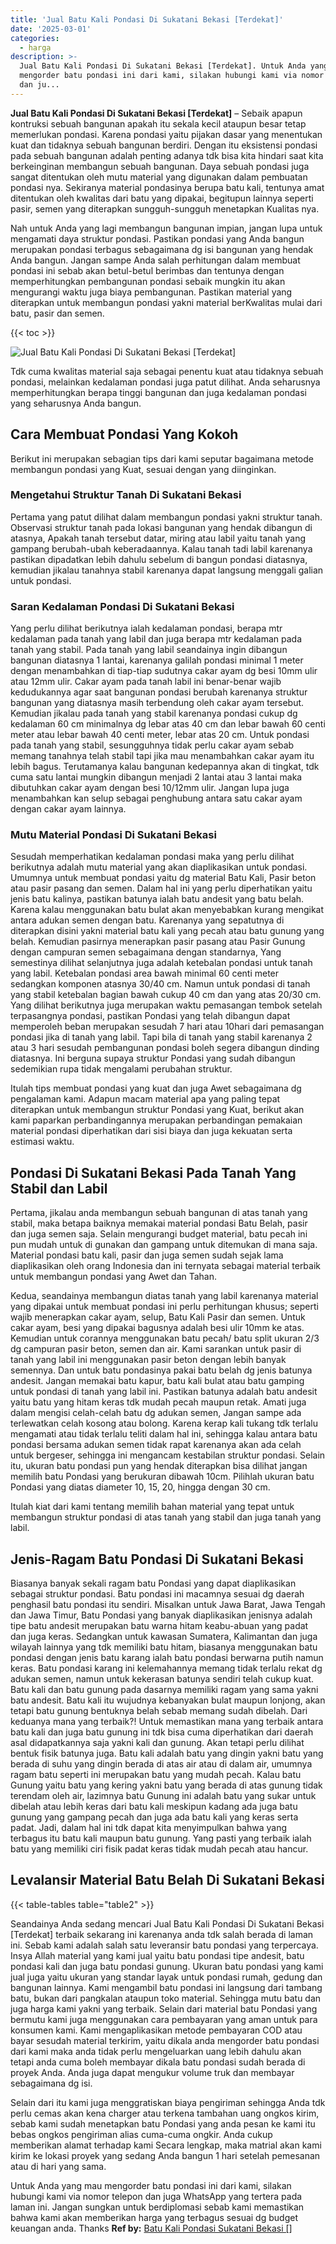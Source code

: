 ```yaml
---
title: 'Jual Batu Kali Pondasi Di Sukatani Bekasi [Terdekat]'
date: '2025-03-01'
categories:
  - harga
description: >-
  Jual Batu Kali Pondasi Di Sukatani Bekasi [Terdekat]. Untuk Anda yang mau
  mengorder batu pondasi ini dari kami, silakan hubungi kami via nomor telepon
  dan ju...
---
```


**Jual Batu Kali Pondasi Di Sukatani Bekasi \[Terdekat\]** – Sebaik apapun kontruksi sebuah bangunan apakah itu sekala kecil ataupun besar tetap memerlukan pondasi. Karena pondasi yaitu pijakan dasar yang menentukan kuat dan tidaknya sebuah bangunan berdiri. Dengan itu eksistensi pondasi pada sebuah bangunan adalah penting adanya tdk bisa kita hindari saat kita berkeinginan membangun sebuah bangunan. Daya sebuah pondasi juga sangat ditentukan oleh mutu material yang digunakan dalam pembuatan pondasi nya. Sekiranya material pondasinya berupa batu kali, tentunya amat ditentukan oleh kwalitas dari batu yang dipakai, begitupun lainnya seperti pasir, semen yang diterapkan sungguh-sungguh menetapkan Kualitas nya.

Nah untuk Anda yang lagi membangun bangunan impian, jangan lupa untuk mengamati daya struktur pondasi. Pastikan pondasi yang Anda bangun merupakan pondasi terbagus sebagaimana dg isi bangunan yang hendak Anda bangun. Jangan sampe Anda salah perhitungan dalam membuat pondasi ini sebab akan betul-betul berimbas dan tentunya dengan memperhitungkan pembangunan pondasi sebaik mungkin itu akan mengurangi waktu juga biaya pembangunan. Pastikan material yang diterapkan untuk membangun pondasi yakni material berKwalitas mulai dari batu, pasir dan semen.

{{< toc >}}

![Jual Batu Kali Pondasi Di Sukatani Bekasi [Terdekat]](/images/jual-batu-kali-03.png)

Tdk cuma kwalitas material saja sebagai penentu kuat atau tidaknya sebuah pondasi, melainkan kedalaman pondasi juga patut dilihat. Anda seharusnya memperhitungkan berapa tinggi bangunan dan juga kedalaman pondasi yang seharusnya Anda bangun.

## Cara Membuat Pondasi Yang Kokoh

Berikut ini merupakan sebagian tips dari kami seputar bagaimana metode membangun pondasi yang Kuat, sesuai dengan yang diinginkan.

### Mengetahui Struktur Tanah Di Sukatani Bekasi

Pertama yang patut dilihat dalam membangun pondasi yakni struktur tanah. Observasi struktur tanah pada lokasi bangunan yang hendak dibangun di atasnya, Apakah tanah tersebut datar, miring atau labil yaitu tanah yang gampang berubah-ubah keberadaannya. Kalau tanah tadi labil karenanya pastikan dipadatkan lebih dahulu sebelum di bangun pondasi diatasnya, kemudian jikalau tanahnya stabil karenanya dapat langsung menggali galian untuk pondasi.

### Saran Kedalaman Pondasi Di Sukatani Bekasi

Yang perlu dilihat berikutnya ialah kedalaman pondasi, berapa mtr kedalaman pada tanah yang labil dan juga berapa mtr kedalaman pada tanah yang stabil. Pada tanah yang labil seandainya ingin dibangun bangunan diatasnya 1 lantai, karenanya galilah pondasi minimal 1 meter dengan menambahkan di tiap-tiap sudutnya cakar ayam dg besi 10mm ulir atau 12mm ulir. Cakar ayam pada tanah labil ini benar-benar wajib kedudukannya agar saat bangunan pondasi berubah karenanya struktur bangunan yang diatasnya masih terbendung oleh cakar ayam tersebut. Kemudian jikalau pada tanah yang stabil karenanya pondasi cukup dg kedalaman 60 cm minimalnya dg lebar atas 40 cm dan lebar bawah 60 centi meter atau lebar bawah 40 centi meter, lebar atas 20 cm. Untuk pondasi pada tanah yang stabil, sesungguhnya tidak perlu cakar ayam sebab memang tanahnya telah stabil tapi jika mau menambahkan cakar ayam itu lebih bagus. Terutamanya kalau bangunan kedepannya akan di tingkat, tdk cuma satu lantai mungkin dibangun menjadi 2 lantai atau 3 lantai maka dibutuhkan cakar ayam dengan besi 10/12mm ulir. Jangan lupa juga menambahkan kan selup sebagai penghubung antara satu cakar ayam dengan cakar ayam lainnya.

### Mutu Material Pondasi Di Sukatani Bekasi

Sesudah memperhatikan kedalaman pondasi maka yang perlu dilihat berikutnya adalah mutu material yang akan diaplikasikan untuk pondasi. Umumnya untuk membuat pondasi yaitu dg material Batu Kali, Pasir beton atau pasir pasang dan semen. Dalam hal ini yang perlu diperhatikan yaitu jenis batu kalinya, pastikan batunya ialah batu andesit yang batu belah. Karena kalau menggunakan batu bulat akan menyebabkan kurang mengikat antara adukan semen dengan batu. Karenanya yang sepatutnya di diterapkan disini yakni material batu kali yang pecah atau batu gunung yang belah. Kemudian pasirnya menerapkan pasir pasang atau Pasir Gunung dengan campuran semen sebagaimana dengan standarnya, Yang semestinya dilihat selanjutnya juga adalah ketebalan pondasi untuk tanah yang labil. Ketebalan pondasi area bawah minimal 60 centi meter sedangkan komponen atasnya 30/40 cm. Namun untuk pondasi di tanah yang stabil ketebalan bagian bawah cukup 40 cm dan yang atas 20/30 cm. Yang dilihat berikutnya juga merupakan waktu pemasangan tembok setelah terpasangnya pondasi, pastikan Pondasi yang telah dibangun dapat memperoleh beban merupakan sesudah 7 hari atau 10hari dari pemasangan pondasi jika di tanah yang labil. Tapi bila di tanah yang stabil karenanya 2 atau 3 hari sesudah pembangunan pondasi boleh segera dibangun dinding diatasnya. Ini berguna supaya struktur Pondasi yang sudah dibangun sedemikian rupa tidak mengalami perubahan struktur.

Itulah tips membuat pondasi yang kuat dan juga Awet sebagaimana dg pengalaman kami. Adapun macam material apa yang paling tepat diterapkan untuk membangun struktur Pondasi yang Kuat, berikut akan kami paparkan perbandingannya merupakan perbandingan pemakaian material pondasi diperhatikan dari sisi biaya dan juga kekuatan serta estimasi waktu.

## Pondasi Di Sukatani Bekasi Pada Tanah Yang Stabil dan Labil

Pertama, jikalau anda membangun sebuah bangunan di atas tanah yang stabil, maka betapa baiknya memakai material pondasi Batu Belah, pasir dan juga semen saja. Selain mengurangi budget material, batu pecah ini pun mudah untuk di gunakan dan gampang untuk ditemukan di mana saja. Material pondasi batu kali, pasir dan juga semen sudah sejak lama diaplikasikan oleh orang Indonesia dan ini ternyata sebagai material terbaik untuk membangun pondasi yang Awet dan Tahan.

Kedua, seandainya membangun diatas tanah yang labil karenanya material yang dipakai untuk membuat pondasi ini perlu perhitungan khusus; seperti wajib menerapkan cakar ayam, selup, Batu Kali Pasir dan semen. Untuk cakar ayam, besi yang dipakai bagusnya adalah besi ulir 10mm ke atas. Kemudian untuk corannya menggunakan batu pecah/ batu split ukuran 2/3 dg campuran pasir beton, semen dan air. Kami sarankan untuk pasir di tanah yang labil ini menggunakan pasir beton dengan lebih banyak semennya. Dan untuk batu pondasinya pakai batu belah dg jenis batunya andesit. Jangan memakai batu kapur, batu kali bulat atau batu gamping untuk pondasi di tanah yang labil ini. Pastikan batunya adalah batu andesit yaitu batu yang hitam keras tdk mudah pecah maupun retak. Amati juga dalam mengisi celah-celah batu dg adukan semen, Jangan sampe ada terlewatkan celah kosong atau bolong. Karena kerap kali tukang tdk terlalu mengamati atau tidak terlalu teliti dalam hal ini, sehingga kalau antara batu pondasi bersama adukan semen tidak rapat karenanya akan ada celah untuk bergeser, sehingga ini mengancam kestabilan struktur pondasi. Selain itu, ukuran batu pondasi pun yang hendak diterapkan bisa dilihat jangan memilih batu Pondasi yang berukuran dibawah 10cm. Pilihlah ukuran batu Pondasi yang diatas diameter 10, 15, 20, hingga dengan 30 cm.

Itulah kiat dari kami tentang memilih bahan material yang tepat untuk membangun struktur pondasi di atas tanah yang stabil dan juga tanah yang labil.

## Jenis-Ragam Batu Pondasi Di Sukatani Bekasi

Biasanya banyak sekali ragam batu Pondasi yang dapat diaplikasikan sebagai struktur pondasi. Batu pondasi ini macamnya sesuai dg daerah penghasil batu pondasi itu sendiri. Misalkan untuk Jawa Barat, Jawa Tengah dan Jawa Timur, Batu Pondasi yang banyak diaplikasikan jenisnya adalah tipe batu andesit merupakan batu warna hitam keabu-abuan yang padat dan juga keras. Sedangkan untuk kawasan Sumatera, Kalimantan dan juga wilayah lainnya yang tdk memiliki batu hitam, biasanya menggunakan batu pondasi dengan jenis batu karang ialah batu pondasi berwarna putih namun keras. Batu pondasi karang ini kelemahannya memang tidak terlalu rekat dg adukan semen, namun untuk kekerasan batunya sendiri telah cukup kuat. Batu kali dan batu gunung pada dasarnya memiliki ragam yang sama yakni batu andesit. Batu kali itu wujudnya kebanyakan bulat maupun lonjong, akan tetapi batu gunung bentuknya belah sebab memang sudah dibelah. Dari keduanya mana yang terbaik?! Untuk memastikan mana yang terbaik antara batu kali dan juga batu gunung ini tdk bisa cuma diperhatikan dari daerah asal didapatkannya saja yakni kali dan gunung. Akan tetapi perlu dilihat bentuk fisik batunya juga. Batu kali adalah batu yang dingin yakni batu yang berada di suhu yang dingin berada di atas air atau di dalam air, umumnya ragam batu seperti ini merupakan batu yang mudah pecah. Kalau batu Gunung yaitu batu yang kering yakni batu yang berada di atas gunung tidak terendam oleh air, lazimnya batu Gunung ini adalah batu yang sukar untuk dibelah atau lebih keras dari batu kali meskipun kadang ada juga batu gunung yang gampang pecah dan juga ada batu kali yang keras serta padat. Jadi, dalam hal ini tdk dapat kita menyimpulkan bahwa yang terbagus itu batu kali maupun batu gunung. Yang pasti yang terbaik ialah batu yang memiliki ciri fisik padat keras tidak mudah pecah atau hancur.

## Levalansir Material Batu Belah Di Sukatani Bekasi

{{< table-tables table="table2" >}}

Seandainya Anda sedang mencari Jual Batu Kali Pondasi Di Sukatani Bekasi \[Terdekat\] terbaik sekarang ini karenanya anda tdk salah berada di laman ini. Sebab kami adalah salah satu leveransir batu pondasi yang terpercaya. Insya Allah material yang kami jual yaitu batu pondasi tipe andesit, batu pondasi kali dan juga batu pondasi gunung. Ukuran batu pondasi yang kami jual juga yaitu ukuran yang standar layak untuk pondasi rumah, gedung dan bangunan lainnya. Kami mengambil batu pondasi ini langsung dari tambang batu, bukan dari pangkalan ataupun toko material. Sehingga mutu batu dan juga harga kami yakni yang terbaik. Selain dari material batu Pondasi yang bermutu kami juga menggunakan cara pembayaran yang aman untuk para konsumen kami. Kami mengaplikasikan metode pembayaran COD atau bayar sesudah material terkirim, yaitu dikala anda mengorder batu pondasi dari kami maka anda tidak perlu mengeluarkan uang lebih dahulu akan tetapi anda cuma boleh membayar dikala batu pondasi sudah berada di proyek Anda. Anda juga dapat mengukur volume truk dan membayar sebagaimana dg isi.

Selain dari itu kami juga menggratiskan biaya pengiriman sehingga Anda tdk perlu cemas akan kena charger atau terkena tambahan uang ongkos kirim, sebab kami sudah menetapkan batu Pondasi yang anda pesan ke kami itu bebas ongkos pengiriman alias cuma-cuma ongkir. Anda cukup memberikan alamat terhadap kami Secara lengkap, maka matrial akan kami kirim ke lokasi proyek yang sedang Anda bangun 1 hari setelah pemesanan atau di hari yang sama.

Untuk Anda yang mau mengorder batu pondasi ini dari kami, silakan hubungi kami via nomor telepon dan juga WhatsApp yang tertera pada laman ini. Jangan sungkan untuk berdiplomasi sebab kami memastikan bahwa kami akan memberikan harga yang terbagus sesuai dg budget keuangan anda. Thanks
**Ref by:** [Batu Kali Pondasi Sukatani Bekasi []](https://id.wikipedia.org/wiki/Batu)
